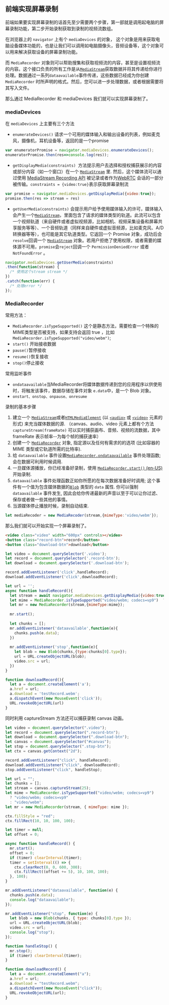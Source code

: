 ## 前端实现屏幕录制

前端如果要实现屏幕录制的话首先至少需要两个步骤，第一部就是调用起电脑的屏幕录制功能，第二步开始录制获取到录制的视频流数组。

在浏览器上的 `navigator` 上有个 `mediaDevices` 的对象， 这个对象是用来获取电脑设备媒体功能的，也是让我们可以调用如电脑摄像头，音频设备等，这个对象可以用来解决获取设备的屏幕录制功能。

而 `MediaRecorder` 对象则可以帮助搜集和获取视频流的内容，甚至是设置视频流的内容。这个接口负责的所有工作是从[`MediaStream`](https://developer.mozilla.org/zh-CN/docs/Web/API/MediaStream)获取数据并将其传递给你进行处理。数据通过一系列`dataavailable`事件传递，这些数据已经成为你创建 `MediaRecorder` 时所声明的格式。然后，您可以进一步处理数据，或者根据需要将其写入文件。

那么通过 MediaRecorder 和 mediaDevices 我们就可以实现屏幕录制了。

### mediaDevices

在 `mediaDevices` 上主要有三个方法

+ `enumerateDevices()` 请求一个可用的媒体输入和输出设备的列表，例如麦克风，摄像机，耳机设备等，返回的是一个promise

```js
var enumeratorPromise = navigator.mediaDevices.enumerateDevices();
enumeratorPromise.then(res=>console.log(res));
```

+ `getDisplayMedia(constraints) `方法提示用户去选择和授权捕获展示的内容或部分内容（如一个窗口）在一个 [`MediaStream`](https://developer.mozilla.org/zh-CN/docs/Web/API/MediaStream) 里. 然后，这个媒体流可以通过使用 [MediaStream Recording API](https://developer.mozilla.org/en-US/docs/Web/API/MediaStream_Recording_API) 被记录或者作为[WebRTC](https://developer.mozilla.org/en-US/docs/Web/API/WebRTC_API) 会话的一部分被传输。`constraints = {video:true}`表示获取屏幕录制流

```js
var promise = navigator.mediaDevices.getDisplayMedia({video:true});
promise.then(res => stream = res)
```

+ `getUserMedia(constraints)` 会提示用户给予使用媒体输入的许可，媒体输入会产生一个[`MediaStream`](https://developer.mozilla.org/zh-CN/docs/Web/API/MediaStream)，里面包含了请求的媒体类型的轨道。此流可以包含一个视频轨道（来自硬件或者虚拟视频源，比如相机、视频采集设备和屏幕共享服务等等）、一个音频轨道（同样来自硬件或虚拟音频源，比如麦克风、A/D转换器等等），也可能是其它轨道类型。它返回一个 Promise 对象，成功后会`resolve`回调一个 [`MediaStream`](https://developer.mozilla.org/zh-CN/docs/Web/API/MediaStream) 对象。若用户拒绝了使用权限，或者需要的媒体源不可用，`promise`会`reject`回调一个 `PermissionDeniedError` 或者 `NotFoundError` 。

```js
navigator.mediaDevices.getUserMedia(constraints)
.then(function(stream) {
  /* 使用这个stream stream */
})
.catch(function(err) {
  /* 处理error */
});
```



### MediaRecorder

常用方法：

+ `MediaRecorder.isTypeSupported()` 这个是静态方法，需要检查一个特殊的MIME类型是否被支持，如果支持会返回 true ，比如 `MediaRecorder.isTypeSupported("video/webm")`;
+ `start()` 开始接收数据
+ `pause()`暂停接收
+ `resume()`恢复接收
+ `stop()`停止接收

常用监听事件

+ `ondataavailable`当MediaRecorder将媒体数据传递到您的应用程序以供使用时，将触发该事件，数据存储在事件对象 `e.data`中，是一个 Blob 对象。
+ `onstart、onstop、onpause、onresume`

录制的基本步骤

1. 建立一个 [`MediaStream`](https://developer.mozilla.org/zh-CN/docs/Web/API/MediaStream)或者[`HTMLMediaElement`](https://developer.mozilla.org/zh-CN/docs/Web/API/HTMLMediaElement) (以 [`<audio>`](https://developer.mozilla.org/zh-CN/docs/Web/HTML/Element/audio) 或 [`<video>`](https://developer.mozilla.org/zh-CN/docs/Web/HTML/Element/video) 元素的形式) 来充当媒体数据的源. （canvas、audio、video 元素上都有个方法`captureStream(frameRate)` 可以实时捕获画布、音频、视频的流数据，其中 frameRate 表示帧率--为每个帧的捕获速率）
2. 创建一个 [`MediaRecorder`](https://developer.mozilla.org/zh-CN/docs/Web/API/MediaRecorder) 对象, 指定源以及任何有需求的的选项 (比如容器的 MIME 类型或它轨道所需的比特率).
3. 给 `dataavailable` 事件设置[`MediaRecorder.ondataavailable`](https://developer.mozilla.org/zh-CN/docs/Web/API/MediaRecorder/ondataavailable) 事件处理函数; 会在数据可利用时候调用.
4. 一旦媒体源播放，你已经准备好录制，使用 [`MediaRecorder.start()` (en-US)](https://developer.mozilla.org/en-US/docs/Web/API/MediaRecorder/start) 开始录制.
5. `dataavailable` 事件处理函数正如你所愿的在每次数据准备好时调用; 这个事件有一个值为包含媒体数据的[`Blob`](https://developer.mozilla.org/zh-CN/docs/Web/API/Blob) 类型的 `data` 属性. 你可以强制 `dataavailable` 事件发生, 因此会给你传递最新的声音以至于可以让你过滤、保存或者做一些其他的事情。
6. 当源媒体停止播放时候，录制自动结束.

```js
let mediaRecoder = new MediaRecoder(stream,{mimeType:'video/webm'});
```



那么我们就可以开始实现一个屏幕录制了。

```html
<video class="video" width="600px" controls></video>
<button class="record-btn">record</button>
<button class="download-btn">download</button>
```

```js
let video = document.querySelector('.video');
let record = document.querySelector('.record-btn');
let download = document.querySelector('.download-btn');

record.addEventListener('click',handleRecord);
download.addEventListener('click',downloadRecord);

let url = '';
async function handleRecord(){
  let stream = await navigator.mediaDevices.getDisplayMedia({video:true});
  let mime = MediaRecorder.isTypeSupported("video/webm; codecs=vp9")  ? "video/webm; codecs=vp9" : "video/webm";
  let mr = new MediaRecorder(stream,{mimeType:mime});
  
  mr.start();
  
  let chunks = [];
  mr.addEventListener('dataavailable',function(e){
    chunks.push(e.data);
  })
  
  mr.addEventListener('stop',function(e){
    let blob = new Blob(chunks,{type:chunks[0].type});
    url = URL.createObjectURL(blob);
   	video.src = url;
  })
}

function downloadRecord(){
  let a = document.createElement('a');
  a.href = url;
  a.download = 'testRecord.webm';
  a.dispatchEvent(new MouseEvent('click'));
  URL.revokeObjectURL(url)
}
```

同时利用 captureStream 方法还可以捕获录制 canvas 动画。

```js
let video = document.querySelector(".video");
let record = document.querySelector(".record-btn");
let download = document.querySelector(".download-btn");
let canvas = document.querySelector("#canvas");
let stop = document.querySelector(".stop-btn");
let ctx = canvas.getContext("2d");

record.addEventListener("click", handleRecord);
download.addEventListener("click", downloadRecord);
stop.addEventListener("click", handleStop);

let url = "";
let chunks = [];
let stream = canvas.captureStream(25);
let mime = MediaRecorder.isTypeSupported("video/webm; codecs=vp9")
  ? "video/webm; codecs=vp9"
  : "video/webm";
let mr = new MediaRecorder(stream, { mimeType: mime });

ctx.fillStyle = "red";
ctx.fillRect(10, 10, 100, 100);

let timer = null;
let offset = 0;

async function handleRecord() {
  mr.start();
  offset = 0;
  if (timer) clearInterval(timer);
  timer = setInterval(() => {
    ctx.clearRect(0, 0, 600, 300);
    ctx.fillRect((offset += 5), 10, 100, 100);
  }, 100);
}

mr.addEventListener("dataavailable", function(e) {
  chunks.push(e.data);
  console.log("dataavailable");
});

mr.addEventListener("stop", function(e) {
  let blob = new Blob(chunks, { type: chunks[0].type });
  url = URL.createObjectURL(blob);
  video.src = url;
  console.log("stop");
});

function handleStop() {
  mr.stop();
  if (timer) clearInterval(timer);
}

function downloadRecord() {
  let a = document.createElement("a");
  a.href = url;
  a.download = "testRecord.webm";
  a.dispatchEvent(new MouseEvent("click"));
  URL.revokeObjectURL(url);
}

```

